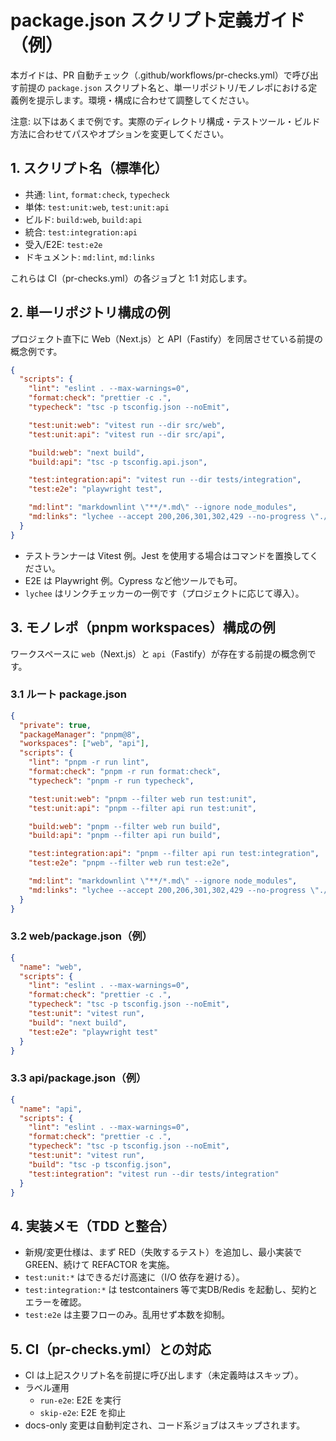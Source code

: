 # package.json スクリプト定義ガイド（例）

本ガイドは、PR 自動チェック（.github/workflows/pr-checks.yml）で呼び出す前提の `package.json` スクリプト名と、単一リポジトリ/モノレポにおける定義例を提示します。環境・構成に合わせて調整してください。

注意: 以下はあくまで例です。実際のディレクトリ構成・テストツール・ビルド方法に合わせてパスやオプションを変更してください。

## 1. スクリプト名（標準化）
- 共通: `lint`, `format:check`, `typecheck`
- 単体: `test:unit:web`, `test:unit:api`
- ビルド: `build:web`, `build:api`
- 統合: `test:integration:api`
- 受入/E2E: `test:e2e`
- ドキュメント: `md:lint`, `md:links`

これらは CI（pr-checks.yml）の各ジョブと 1:1 対応します。

## 2. 単一リポジトリ構成の例
プロジェクト直下に Web（Next.js）と API（Fastify）を同居させている前提の概念例です。

```json
{
  "scripts": {
    "lint": "eslint . --max-warnings=0",
    "format:check": "prettier -c .",
    "typecheck": "tsc -p tsconfig.json --noEmit",

    "test:unit:web": "vitest run --dir src/web",
    "test:unit:api": "vitest run --dir src/api",

    "build:web": "next build",
    "build:api": "tsc -p tsconfig.api.json",

    "test:integration:api": "vitest run --dir tests/integration",
    "test:e2e": "playwright test",

    "md:lint": "markdownlint \"**/*.md\" --ignore node_modules",
    "md:links": "lychee --accept 200,206,301,302,429 --no-progress \"./**/*.md\" || true"
  }
}
```

- テストランナーは Vitest 例。Jest を使用する場合はコマンドを置換してください。
- E2E は Playwright 例。Cypress など他ツールでも可。
- `lychee` はリンクチェッカーの一例です（プロジェクトに応じて導入）。

## 3. モノレポ（pnpm workspaces）構成の例
ワークスペースに `web`（Next.js）と `api`（Fastify）が存在する前提の概念例です。

### 3.1 ルート package.json
```json
{
  "private": true,
  "packageManager": "pnpm@8",
  "workspaces": ["web", "api"],
  "scripts": {
    "lint": "pnpm -r run lint",
    "format:check": "pnpm -r run format:check",
    "typecheck": "pnpm -r run typecheck",

    "test:unit:web": "pnpm --filter web run test:unit",
    "test:unit:api": "pnpm --filter api run test:unit",

    "build:web": "pnpm --filter web run build",
    "build:api": "pnpm --filter api run build",

    "test:integration:api": "pnpm --filter api run test:integration",
    "test:e2e": "pnpm --filter web run test:e2e",

    "md:lint": "markdownlint \"**/*.md\" --ignore node_modules",
    "md:links": "lychee --accept 200,206,301,302,429 --no-progress \"./**/*.md\" || true"
  }
}
```

### 3.2 web/package.json（例）
```json
{
  "name": "web",
  "scripts": {
    "lint": "eslint . --max-warnings=0",
    "format:check": "prettier -c .",
    "typecheck": "tsc -p tsconfig.json --noEmit",
    "test:unit": "vitest run",
    "build": "next build",
    "test:e2e": "playwright test"
  }
}
```

### 3.3 api/package.json（例）
```json
{
  "name": "api",
  "scripts": {
    "lint": "eslint . --max-warnings=0",
    "format:check": "prettier -c .",
    "typecheck": "tsc -p tsconfig.json --noEmit",
    "test:unit": "vitest run",
    "build": "tsc -p tsconfig.json",
    "test:integration": "vitest run --dir tests/integration"
  }
}
```

## 4. 実装メモ（TDD と整合）
- 新規/変更仕様は、まず RED（失敗するテスト）を追加し、最小実装で GREEN、続けて REFACTOR を実施。
- `test:unit:*` はできるだけ高速に（I/O 依存を避ける）。
- `test:integration:*` は testcontainers 等で実DB/Redis を起動し、契約とエラーを確認。
- `test:e2e` は主要フローのみ。乱用せず本数を抑制。

## 5. CI（pr-checks.yml）との対応
- CI は上記スクリプト名を前提に呼び出します（未定義時はスキップ）。
- ラベル運用
  - `run-e2e`: E2E を実行
  - `skip-e2e`: E2E を抑止
- docs-only 変更は自動判定され、コード系ジョブはスキップされます。

